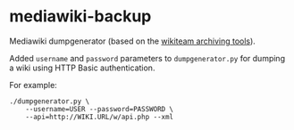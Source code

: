 mediawiki-backup
================

Mediawiki dumpgenerator (based on the [wikiteam archiving tools](http://code.google.com/p/wikiteam)).

Added `username` and `password` parameters to `dumpgenerator.py`
for dumping a wiki using HTTP Basic authentication.

For example:

    ./dumpgenerator.py \
        --username=USER --password=PASSWORD \
        --api=http://WIKI.URL/w/api.php --xml
